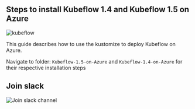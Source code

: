 

## Steps to install Kubeflow 1.4 and Kubeflow 1.5 on Azure

![kubeflow](https://user-images.githubusercontent.com/17012391/170826581-8a54fa64-8811-497a-818d-4f18fa0ad5d9.png)

This guide describes how to use the kustomize to
deploy Kubeflow on Azure.

Navigate to folder: `Kubeflow-1.5-on-Azure` and `Kubeflow-1.4-on-Azure` for their respective installation steps

## Join slack

![Join slack channel](https://join.slack.com/t/ajinkya933/shared_invite/zt-1atx78b02-cOms1hSIojAlLhLbZ_HCXg)
